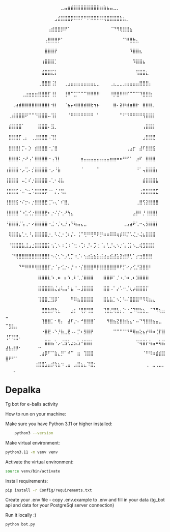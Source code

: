 ⠀⠀⠀⠀⠀⠀⠀⠀⠀⠀⠀⠀⠀⠀⠀⠀⠀⣀⣤⣶⣾⣿⣿⣿⣿⣿⣿⣿⣿⣶⣷⣦⣤⣀⡀⠀⠀⠀⠀⠀⠀⠀⠀⠀⠀⠀⠀⠀⠀⠀⠀⠀⠀⠀⠀⠀⠀⠀⠀⠀
⠀⠀⠀⠀⠀⠀⠀⠀⠀⠀⠀⠀⠀⠀⠀⣠⣾⣿⣿⣿⡿⠿⠿⠟⠛⠟⠿⠿⠿⠿⢿⣿⣿⣿⣿⣷⣦⡀⠀⠀⠀⠀⠀⠀⠀⠀⠀⠀⠀⠀⠀⠀⠀⠀⠀⠀⠀⠀⠀⠀
⠀⠀⠀⠀⠀⠀⠀⠀⠀⠀⠀⠀⠀⢠⣾⣿⣿⡿⠟⠁⠀⠀⠀⠀⠀⠀⠀⠀⠀⠀⠀⠀⠈⠙⠻⢿⣿⣿⣦⠀⠀⠀⠀⠀⠀⠀⠀⠀⠀⠀⠀⠀⠀⠀⠀⠀⠀⠀⠀⠀
⠀⠀⠀⠀⠀⠀⠀⠀⠀⠀⠀⠀⢠⣿⣿⣿⡟⠁⠀⠀⠀⠀⠀⠀⠀⠀⠀⠀⠀⠀⠀⠀⠀⠀⠀⠀⠉⠿⣿⣷⣄⠀⠀⠀⠀⠀⠀⠀⠀⠀⠀⠀⠀⠀⠀⠀⠀⠀⠀⠀
⠀⠀⠀⠀⠀⠀⠀⠀⠀⠀⠀⠀⣿⣿⣿⡟⠀⠀⠀⠀⠀⠀⠀⠀⠀⠀⠀⠀⠀⠀⠀⠀⠀⠀⠀⠀⠀⠀⠹⣿⣿⣆⠀⠀⠀⠀⠀⠀⠀⠀⠀⠀⠀⠀⠀⠀⠀⠀⠀⠀
⠀⠀⠀⠀⠀⠀⠀⠀⠀⠀⠀⢰⣿⣿⣿⡁⠀⠀⠀⠀⠀⠀⠀⠀⠀⠀⠀⠀⠀⠀⠀⠀⠀⠀⠀⠀⠀⠀⠀⠹⣿⣿⣦⠀⠀⠀⠀⠀⠀⠀⠀⠀⠀⠀⠀⠀⠀⠀⠀⠀
⠀⠀⠀⠀⠀⠀⠀⠀⠀⠀⠀⣾⣿⣿⣏⡇⠀⠀⠀⠀⠀⠀⠀⠀⠀⠀⠀⠀⠀⠀⠀⠀⠀⠀⠀⠀⠀⠀⠀⠀⢻⣿⣿⣆⠀⠀⠀⠀⠀⠀⠀⠀⠀⠀⠀⠀⠀⠀⠀⠀
⠀⠀⠀⠀⠀⠀⠀⠀⠀⠀⢀⣿⣿⣿⢨⡇⠀⠀⢀⣠⣤⣤⣤⣤⣤⣤⣤⣄⣀⠀⠀⠀⢀⣄⣀⣀⣠⣤⣤⣤⣤⣿⣿⣿⡄⠀⠀⠀⠀⠀⠀⠀⠀⠀⠀⠀⠀⠀⠀⠀
⠀⠀⠀⠀⠀⢀⣰⣶⣶⣶⣿⣿⣿⡏⢸⡇⠀⠀⢸⠿⠉⣉⠉⠉⠉⠿⠿⠿⠿⠀⠀⠀⠸⡿⣿⠿⠿⠏⠉⠉⠉⠹⣿⣿⣷⠀⠀⠀⠀⠀⠀⠀⠀⠀⠀⠀⠀⠀⠀⠀
⠀⠀⢀⣴⣾⣿⣿⣿⣿⣿⣿⣿⣿⡇⢺⡇⠀⠀⠈⣦⡤⢾⣿⣿⣾⣿⣗⢲⡦⠀⠀⠀⠀⣿⠄⣽⡿⣾⣶⣿⡗⠀⣿⣿⣿⡀⠀⠀⠀⠀⠀⠀⠀⠀⠀⠀⠀⠀⠀⠀
⠀⢀⣾⣿⣿⣿⠟⠉⠉⠙⣿⣿⣿⠤⢹⡇⠀⠀⠀⠈⠛⠛⠛⠛⠛⠛⠛⠀⠁⠀⠀⠀⠀⠀⠀⠉⠋⠙⠛⠛⠛⠛⢻⣿⣿⡇⠀⠀⠀⠀⠀⠀⠀⠀⠀⠀⠀⠀⠀⠀
⠀⣾⣿⣿⣿⠁⠀⠀⠀⠀⣿⣿⣿⠄⣻⡀⠀⠀⠀⠀⠀⠀⠀⠀⠀⠀⠀⠀⠀⠀⠀⠀⠀⠀⠀⠀⠀⠀⠀⠀⠀⠀⢠⣿⣿⡇⠀⠀⠀⠀⠀⠀⠀⠀⠀⠀⠀⠀⠀⠀
⠀⣿⣿⣿⡏⢀⡄⠀⢀⣸⣿⣿⣿⠠⢹⡇⠀⠀⠀⠀⠀⠀⠀⠀⠀⠀⠀⠀⠀⠀⠀⠀⠀⠀⠀⠀⠀⠀⠀⠀⠀⠀⣠⣿⣿⣟⠀⠀⠀⠀⠀⠀⠀⠀⠀⠀⠀⠀⠀⠀
⠀⣿⣿⣿⡇⡉⠄⡱⠀⣾⣿⣿⣿⠐⡈⣿⠀⠀⠀⠀⠀⠀⠀⠀⠀⠀⠀⠀⠀⠀⠀⠀⠀⠀⠀⠀⠀⢀⣠⡖⠀⣼⠏⣿⣿⣯⠀⠀⠀⠀⠀⠀⠀⠀⠀⠀⠀⠀⠀⠀
⠀⣿⣿⣿⠅⡐⠜⢠⠁⣿⣿⣿⣿⠐⢠⢹⡇⠀⠀⠀⠀⠀⠀⣶⣤⣤⣤⣤⣤⣤⣤⣤⣶⣶⠶⠶⠛⠋⠁⠀⣰⠏⠀⣿⣿⣿⠀⠀⠀⠀⠀⠀⠀⠀⠀⠀⠀⠀⠀⠀
⢰⣿⣿⣿⠐⡠⢉⠄⡊⣿⣿⣿⣿⠐⡠⠘⣷⠀⠀⠀⠀⠀⠀⠈⠀⠀⠀⠀⠉⠀⠀⠀⠀⠀⠀⠀⠀⠀⠀⠀⠘⠁⢤⣿⣿⣿⡆⠀⠀⠀⠀⠀⠀⠀⠀⠀⠀⠀⠀⠀
⢸⣿⣿⣿⠀⠤⡁⠎⡐⣿⣿⣿⣿⠠⢁⠂⢼⣧⠀⠀⠀⠀⠀⠀⠀⠀⠀⠀⠀⠀⠀⠀⠀⠀⠀⠀⠀⠀⠀⠀⠀⠀⣾⣿⣿⣿⣧⠀⠀⠀⠀⠀⠀⠀⠀⠀⠀⠀⠀⠀
⢸⣿⣿⣯⠐⠤⠑⣂⠡⣿⣿⣿⡿⠐⠂⡌⡘⢿⡄⠀⠀⠀⠀⠀⠀⠀⠀⠀⠀⠀⠀⠀⠀⠀⠀⠀⠀⠀⠀⠀⠀⢰⣿⣿⣿⣿⣏⠀⠀⠀⠀⠀⠀⠀⠀⠀⠀⠀⠀⠀
⢸⣿⣿⣯⠐⠌⡒⠄⡐⣿⣿⣿⣟⢈⠡⢄⠁⠎⣿⡀⠀⠀⠀⠀⠀⠀⠀⠀⠀⠀⠀⠀⠀⠀⠀⠀⠀⠀⠀⠀⢀⣿⢫⣽⣿⣿⣿⠀⠀⠀⠀⠀⠀⠀⠀⠀⠀⠀⠀⠀
⢸⣿⣿⣿⠈⠰⣁⢊⡐⣿⣿⣿⣟⠆⡐⠌⡌⢂⠜⢳⣄⠀⠀⠀⠀⠀⠀⠀⠀⠀⠀⠀⠀⠀⠀⠀⠀⠀⠀⣠⡿⠇⡘⢸⣿⣿⡇⠀⠀⠀⠀⠀⠀⠀⠀⠀⠀⠀⠀⠀
⠘⣿⣿⣿⡈⢡⢀⠂⠔⣿⣿⣿⣿⠐⣈⠐⡈⢆⡘⢠⠙⢷⣤⣄⣀⠀⠀⠀⠀⠀⠀⠀⠀⠀⠀⠀⢀⣠⣴⠟⢁⠒⢄⣻⣿⣿⡇⠀⠀⠀⠀⠀⠀⠀⠀⠀⠀⠀⠀⠀
⠀⢿⣿⣿⣦⢁⢂⠘⡄⣿⣿⣿⣿⡐⡀⠣⢌⡐⢈⠆⡌⠄⢨⠉⢛⠛⢛⠛⠟⡛⠶⠶⠿⠿⢶⡾⠿⡍⠡⢌⡐⢬⣦⣿⣿⣿⠀⠀⠀⠀⠀⠀⠀⠀⠀⠀⠀⠀⠀⠀
⠀⠘⣿⣿⣿⣧⣸⣠⣐⣿⣿⣿⣿⡅⢢⢁⠢⠰⢈⠰⠈⢒⠠⢉⠆⡘⠄⡩⢐⠈⡄⢃⡘⢄⠢⡐⢡⢈⡅⠢⣀⢾⣻⣿⣿⡇⠀⠀⠀⠀⠀⠀⠀⠀⠀⠀⠀⠀⠀⠀
⠀⠀⠙⢿⣿⣿⣿⣿⣿⣿⣿⣿⣿⡇⠢⢌⢂⠑⡠⢃⡉⠰⡈⠄⢢⣴⣥⣦⣥⣬⣴⣤⣮⣼⣥⣽⣾⡿⢃⠁⡔⣲⣿⣿⣿⠀⠀⠀⠀⠀⠀⠀⠀⠀⠀⠀⠀⠀⠀⠀
⠀⠀⠀⠀⠙⠛⠿⠿⠿⢿⣿⣿⣿⡏⡐⠈⡤⢊⡐⠄⡘⠰⠐⡌⣿⣿⣿⠿⡿⣿⣿⣿⣿⣿⠿⠟⡋⠔⡠⢊⡘⣽⣿⣿⠇⠀⠀⠀⠀⠀⠀⠀⠀⠀⠀⠀⠀⠀⠀⠀
⠀⠀⠀⠀⠀⠀⠀⠀⠀⠀⣿⣿⣿⣇⠱⢀⠶⠀⡆⠱⢀⠇⢁⡈⣿⣿⣿⠀⠀⠀⣿⣿⡿⠁⡈⠰⡈⠶⢀⠆⣹⣿⣿⣿⠀⠀⠀⠀⠀⠀⠀⠀⠀⠀⠀⠀⠀⠀⠀⠀
⠀⠀⠀⠀⠀⠀⠀⠀⠀⠀⣿⣿⣿⣿⣷⣌⣴⢧⣤⠃⣦⠈⠤⣸⣿⣿⣿⠀⠀⠀⣿⣿⠠⠁⡔⠡⠒⡈⢆⡴⣿⣿⣿⡏⠀⠀⠀⠀⠀⠀⠀⠀⠀⠀⠀⠀⠀⠀⠀⠀
⠀⠀⠀⠀⠀⠀⠀⠀⠀⠀⢹⣿⣿⣈⣻⡿⠁⠀⠀⠀⠛⠿⣦⣿⣿⣿⣿⠀⠀⠀⣿⣧⣧⡁⠢⡁⠣⠌⣿⣿⣿⠛⠻⢿⣦⣄⠀⠀⠀⠀⠀⠀⠀⠀⠀⠀⠀⠀⠀⠀
⠀⠀⠀⠀⠀⠀⠀⠀⠀⠀⠀⣿⣿⣷⡿⢷⣄⠀⠀⠀⣠⡆⠘⢿⡿⢻⣿⠀⠀⠀⢹⣿⣜⢿⣧⡄⡑⠐⣈⠹⢿⣷⣦⣀⠈⠙⠻⢦⣤⣀⠀⠀⠀⠀⠀⠀⠀⠀⠀⠀
⠀⠀⠀⠀⠀⠀⠀⠀⠀⠀⠀⢹⣿⣿⡁⠂⢿⡄⠀⣼⠏⡐⠄⠚⣿⣿⣿⠁⠀⠀⠀⠻⣿⣦⣝⣿⣷⣧⣄⠂⠤⠙⢻⣿⣿⣦⣤⣀⠀⠉⣻⣧⡄⠀⠀⠀⠀⠀⠀⠀
⠀⠀⠀⠀⠀⠀⠀⠀⠀⠀⠀⠐⣿⣟⠠⠑⡘⣷⣀⣟⠠⠄⡉⠆⣻⣿⡟⠀⠀⠀⠀⠀⠀⠉⠉⠉⠉⠙⠛⢿⣶⣕⣦⡞⠿⠶⢈⡏⣿⢸⠏⢿⣿⠄⠀⠀⠀⠀⠀⠀
⠀⠀⠀⠀⠀⠀⠀⠀⠀⠀⠀⠀⣿⣿⣦⠑⡠⢊⣻⢃⣐⣢⣱⠚⣿⣿⡇⠀⠀⠀⠀⠀⠀⠀⠀⠀⠀⠀⠀⠀⠙⢿⣿⡗⢷⣤⠶⢷⣯⣼⣧⣼⡿⠂⠀⠀⠀⠀⠀⠒
⠀⠀⠀⠀⠀⠀⠀⠀⠀⠀⢀⣴⡿⠋⠉⣷⣄⡛⠁⠚⠉⠀⣶⠀⢹⣿⣿⠀⠀⠀⠀⠀⠀⠀⠀⠀⠀⠀⠀⠀⠀⠀⠈⠛⠻⠶⣾⣾⣿⣿⠟⠋⠁⠀⠀⠀⠀⠀⠀⠀
⠀⠀⠀⠀⠀⠀⠀⠀⠀⢰⣿⣿⣡⣤⡾⢷⣦⠲⢀⣤⠀⣠⣿⣦⣄⠹⣿⡂⠀⠀⠀⠀⠀⠀⠀⠀⠀⠀⠀⠀⠀⠀⠀⢀⠀⣀⢀⣀⡀⠀⠀⢀⠀⠀⠀⠀⠀⠀⠀⠀
# Depalka
Tg bot for e-balls activity

How to run on your machine:



Make sure you have Python 3.11 or higher installed:  

```bash
    python3 --version
```

Make virtual environment:

```bash
python3.11 -m venv venv
```

Activate the virtual environment:

```bash
source venv/bin/activate
```

Install requirements:

```bash
pip install -r Config/requirements.txt 
```

Create your .env file - copy .env.example to .env and fill in your data (tg_bot api and data for your PostgreSql server connection)

Run it locally :)

```bash
python bot.py
```
